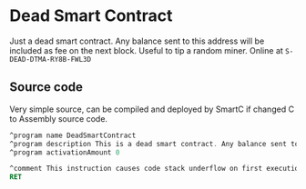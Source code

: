 # Dead Smart Contract
Just a dead smart contract. Any balance sent to this address will be included as fee on the next block. Useful to tip a random miner. Online at `S-DEAD-DTMA-RY8B-FWL3D`

## Source code
Very simple source, can be compiled and deployed by SmartC if changed C to Assembly source code.

```asm
^program name DeadSmartContract
^program description This is a dead smart contract. Any balance sent to this address will be included as fee on the next block.
^program activationAmount 0

^comment This instruction causes code stack underflow on first execution
RET
```
